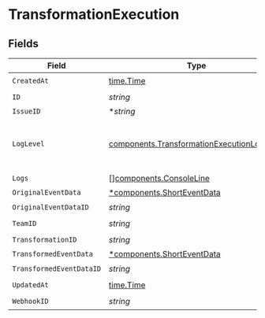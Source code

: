 # TransformationExecution


## Fields

| Field                                                                                                    | Type                                                                                                     | Required                                                                                                 | Description                                                                                              |
| -------------------------------------------------------------------------------------------------------- | -------------------------------------------------------------------------------------------------------- | -------------------------------------------------------------------------------------------------------- | -------------------------------------------------------------------------------------------------------- |
| `CreatedAt`                                                                                              | [time.Time](https://pkg.go.dev/time#Time)                                                                | :heavy_check_mark:                                                                                       | N/A                                                                                                      |
| `ID`                                                                                                     | *string*                                                                                                 | :heavy_check_mark:                                                                                       | N/A                                                                                                      |
| `IssueID`                                                                                                | **string*                                                                                                | :heavy_minus_sign:                                                                                       | N/A                                                                                                      |
| `LogLevel`                                                                                               | [components.TransformationExecutionLogLevel](../../models/components/transformationexecutionloglevel.md) | :heavy_check_mark:                                                                                       | The minimum log level to open the issue on                                                               |
| `Logs`                                                                                                   | [][components.ConsoleLine](../../models/components/consoleline.md)                                       | :heavy_check_mark:                                                                                       | N/A                                                                                                      |
| `OriginalEventData`                                                                                      | [*components.ShortEventData](../../models/components/shorteventdata.md)                                  | :heavy_minus_sign:                                                                                       | N/A                                                                                                      |
| `OriginalEventDataID`                                                                                    | *string*                                                                                                 | :heavy_check_mark:                                                                                       | N/A                                                                                                      |
| `TeamID`                                                                                                 | *string*                                                                                                 | :heavy_check_mark:                                                                                       | N/A                                                                                                      |
| `TransformationID`                                                                                       | *string*                                                                                                 | :heavy_check_mark:                                                                                       | N/A                                                                                                      |
| `TransformedEventData`                                                                                   | [*components.ShortEventData](../../models/components/shorteventdata.md)                                  | :heavy_minus_sign:                                                                                       | N/A                                                                                                      |
| `TransformedEventDataID`                                                                                 | *string*                                                                                                 | :heavy_check_mark:                                                                                       | N/A                                                                                                      |
| `UpdatedAt`                                                                                              | [time.Time](https://pkg.go.dev/time#Time)                                                                | :heavy_check_mark:                                                                                       | N/A                                                                                                      |
| `WebhookID`                                                                                              | *string*                                                                                                 | :heavy_check_mark:                                                                                       | N/A                                                                                                      |